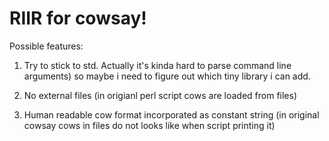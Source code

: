 # RIIR for cowsay!

Possible features:

1. Try to stick to std. Actually it's kinda hard to parse command line arguments) 
so maybe i need to figure out which tiny library i can add.
  
2. No external files (in origianl perl script cows are loaded from files)
3. Human readable cow format incorporated as constant string (in original cowsay
cows in files do not looks like when script printing it)